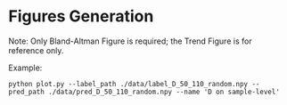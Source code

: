 # Figures Generation

Note: Only Bland-Altman Figure is required; the Trend Figure is for reference only.

Example:
```
python plot.py --label_path ./data/label_D_50_110_random.npy --pred_path ./data/pred_D_50_110_random.npy --name 'D on sample-level'
```